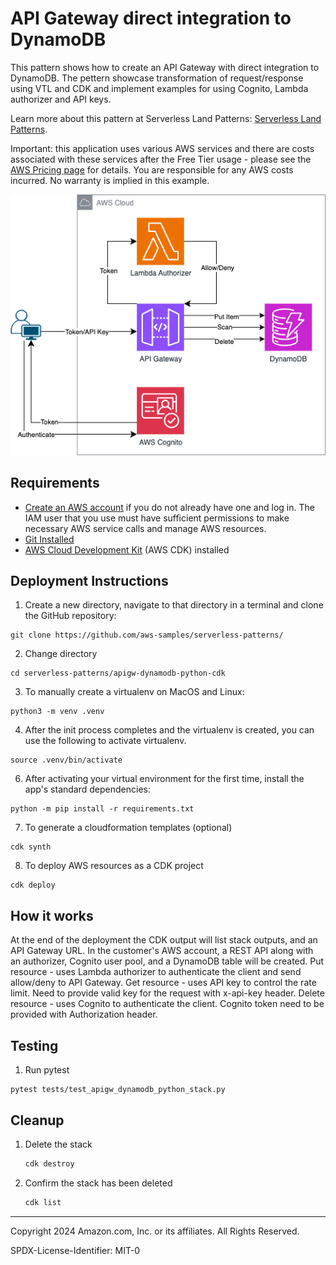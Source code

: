 
# API Gateway direct integration to DynamoDB

This pattern shows how to create an API Gateway with direct integration to DynamoDB. 
The pettern showcase transformation of request/response using VTL and CDK and implement examples for using Cognito, Lambda authorizer and API keys. 

Learn more about this pattern at Serverless Land Patterns: [Serverless Land Patterns](https://serverlessland.com/patterns/apigw-dynamodb-python-cdk).

Important: this application uses various AWS services and there are costs associated with these services after the Free Tier usage - please see the [AWS Pricing page](https://aws.amazon.com/pricing/) for details. You are responsible for any AWS costs incurred. No warranty is implied in this example.

![alt text](image.png)

## Requirements

* [Create an AWS account](https://portal.aws.amazon.com/gp/aws/developer/registration/index.html) if you do not already have one and log in. The IAM user that you use must have sufficient permissions to make necessary AWS service calls and manage AWS resources.
* [Git Installed](https://git-scm.com/book/en/v2/Getting-Started-Installing-Git)
* [AWS Cloud Development Kit](https://docs.aws.amazon.com/cdk/latest/guide/cli.html) (AWS CDK) installed

## Deployment Instructions

1. Create a new directory, navigate to that directory in a terminal and clone the GitHub repository:
```
git clone https://github.com/aws-samples/serverless-patterns/ 
```
2. Change directory
```
cd serverless-patterns/apigw-dynamodb-python-cdk
```
3. To manually create a virtualenv on MacOS and Linux:
```
python3 -m venv .venv
```
4. After the init process completes and the virtualenv is created, you can use the following to activate virtualenv.
```
source .venv/bin/activate
``` 
6. After activating your virtual environment for the first time, install the app's standard dependencies:
```
python -m pip install -r requirements.txt
```
7. To generate a cloudformation templates (optional)
```
cdk synth
```
8. To deploy AWS resources as a CDK project
```
cdk deploy 
```

## How it works
At the end of the deployment the CDK output will list stack outputs, and an API Gateway URL. In the customer's AWS account, a REST API along with an authorizer, Cognito user pool, and a DynamoDB table will be created.
Put resource - uses Lambda authorizer to authenticate the client and send allow/deny to API Gateway. 
Get resource - uses API key to control the rate limit. Need to provide valid key for the request with x-api-key header.
Delete resource - uses Cognito to authenticate the client. Cognito token need to be provided with Authorization header. 

## Testing
1. Run pytest
```
pytest tests/test_apigw_dynamodb_python_stack.py 
```
## Cleanup
 
1. Delete the stack
    ```bash
   cdk destroy
    ```
1. Confirm the stack has been deleted
    ```bash
    cdk list
    ```
----
Copyright 2024 Amazon.com, Inc. or its affiliates. All Rights Reserved.

SPDX-License-Identifier: MIT-0